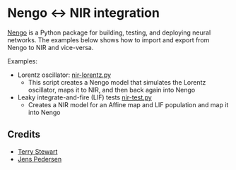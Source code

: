 # Nengo <-> NIR integration

[Nengo](nengo.ai) is a Python package for building, testing, and deploying neural networks.
The examples below shows how to import and export from Nengo to NIR and vice-versa.

Examples:
* Lorentz oscillator: [nir-lorentz.py](https://github.com/neuromorphs/nir/tree/main/example/nengo/nir-lorentz.py)
    * This script creates a Nengo model that simulates the Lorentz oscillator, maps it to NIR, and then back again into Nengo
* Leaky integrate-and-fire (LIF) tests [nir-test.py](https://github.com/neuromorphs/nir/tree/main/example/nengo/nir-test.py)
    * Creates a NIR model for an Affine map and LIF population and map it into Nengo

## Credits
* [Terry Stewart](http://terrystewart.ca/)
* [Jens Pedersen](https://jepedersen.dk)